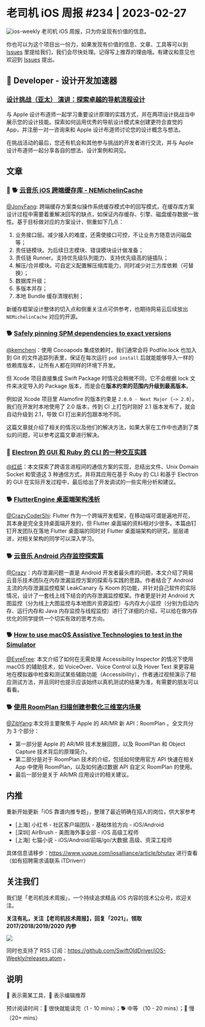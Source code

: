# 老司机 iOS 周报 #234 | 2023-02-27

![ios-weekly](https://github.com/SwiftOldDriver/iOS-Weekly/blob/master/assets/ios-weekly.png?raw=true)
老司机 iOS 周报，只为你呈现有价值的信息。

你也可以为这个项目出一份力，如果发现有价值的信息、文章、工具等可以到 [Issues](https://github.com/SwiftOldDriver/iOS-Weekly/issues) 里提给我们，我们会尽快处理。记得写上推荐的理由哦。有建议和意见也欢迎到 [Issues](https://github.com/SwiftOldDriver/iOS-Weekly/issues) 提出。

##  Developer - 设计开发加速器

### [设计挑战（亚太） 演讲：探索卓越的导航流程设计](https://developer.apple.com/events/view/R67PUKP9H9/dashboard)

与 Apple 设计布道师一起学习重要设计原理的实践方式，并在两项设计挑战当中展示您的设计技能。探索如何运用优秀的导航设计模式来创建更符合直觉的 App，并注册一对一咨询来和 Apple 设计布道师讨论您的设计概念与想法。

在挑战活动的最后，您还有机会和其他参与挑战的开发者进行交流，并与 Apple 设计布道师一起分享各自的想法、设计案例和洞见。


## 文章

### 🌟 🐕 [云音乐 iOS 跨端缓存库 - NEMichelinCache](https://mp.weixin.qq.com/s/jZ6QEuc0qoAn27lYzN1Yfw)

[@JonyFang](https://github.com/jonyfang): 跨端缓存方案类似操作系统缓存模式中的回写模式，在缓存库方案设计过程中需要着重解决回写的缺点，如保证内存缓存、引擎、磁盘缓存数据一致性。基于目标做对应的方案设计，侧重如下几点：

1. 业务接口层。减少接入的难度，还需使接口可控，不让业务方随意访问磁盘等；
2. 责任链模块。为后续日志模块、错误模块设计做准备；
3. 责任链 Runner。支持优先级队列能力、支持优先级高的链插队；
4. 解压/合并模块。可自定义配置解压缩库能力，同时减少对三方库依赖（可替换）；
5. 数据库升级；
6. 多版本并存；
7. 本地 Bundle 缓存清理机制；

新缓存框架设计整体的切入点和侧重关注点可供参考，也期待网易云后续放出 `NEMichelinCache` 对应的开源。

### 🐕 [Safely pinning SPM dependencies to exact versions](https://www.polpiella.dev/safely-pinning-spm-depedencies-to-exact-versions/)

[@kemchenj](https://kemchenj.github.io)：使用 Cocoapods 集成依赖时，我们通常会将 Podfile.lock 也加入到 Git 的文件追踪列表里，保证在每次运行 `pod install` 后就能能够导入一样的依赖库版本，让所有人都在同样的环境下开发。

但 Xcode 项目直接集成 Swift Package 时情况会稍微不同，它不会根据 lock 文件来决定导入的 Package 版本，而是会在**版本约束的范围内升级到最高版本**。

例如说 Xcode 项目里 Alamofire 的版本约束是 `2.0.0 - Next Major`（`~> 2.0`），我们在开发时本地使用了 2.0 版本，传到 CI 上打包时刚好 2.1 版本发布了，就会自动升级到 2.1，导致 CI 打出来的包跟本地不同。

这篇文章就介绍了相关的情况以及他们的解决方法，如果大家在工作中也遇到了类似的问题，可以参考这篇文章进行解决。

### 🐎 [Electron 的 GUI 和 Ruby 的 CLI 的一种交互实践](https://mp.weixin.qq.com/s/UmzeZip3KtHH44dkiijujg)

[@红纸](https://github.com/nianran)：本文探索了跨语言进程间的通信方案的实现，总结出文件、Unix Domain Socket 和管道这 3 种通信方式，并将其应用在基于 Ruby 的 CLI 和基于 Electron 的 GUI 在实际开发过程中，最后给出了开发调试的一些实用分析和建议。

### 🐕 [FlutterEngine 桌面端架构浅析](https://mp.weixin.qq.com/s/iKAHo8chgE85zix3ktHfUQ)

[@CrazyCoderShi](https://github.com/CrazyCoderShi): Flutter 作为一个跨端开发框架，在移动端可谓是遍地开花，其本身是完全支持桌面端开发的，但 Flutter 桌面端的资料相对少很多。本篇由钉钉开发团队在落地 Flutter 桌面端的同时对 Flutter 桌面端架构的研究，层层递进，对相关架构的同学可以深入学习。

### 🐕 [云音乐 Android 内存监控探索篇](https://mp.weixin.qq.com/s/tHndnmpxeDihYTIZmsafbg)

[@Crazy](https://github.com/jiyan135960)：内存泄漏问题一直是 Android 开发者最头疼的问题，本文介绍了网易云音乐技术团队在内存泄漏监控方案的探索与实践的思路。作者结合了 Android 主流的内存泄漏监控框架 LeakCanary 与 Koom 的功能，并针对自己软件的实际情况，设计了一套线上线下结合的内存泄漏监控框架。作者更是针对 Android 大图监控（分为线上大图监控与本地图片资源监控）与内存大小监控（分别为启动内存、运行内存和 Java 内存监控与线程监控）进行了详细的介绍，可以给在做内存优化的同学提供一个切实有效的思考方向。

### 🐕 [How to use macOS Assistive Technologies to test in the Simulator](https://www.basbroek.nl/cheating-the-system-for-fun-and-profit)

[@EyreFree](https://github.com/EyreFree): 本文介绍了如何在无需处理 Accessibility Inspector 的情况下使用 macOS 的辅助技术，如 VoiceOver、Voice Control 以及 Hover Text 来更容易地在模拟器中检查和测试某些辅助功能（Accessibility），作者通过视频演示了相应测试方法，并且同时也提示应该始终以真机测试的结果为准，有需要的朋友可以看看。


### 🐕 [使用 RoomPlan 扫描创建参数化三维室内场景](https://mp.weixin.qq.com/s/HCvy7MJJcBUANXt5y47mkA)

[@ZibYang](https://github.com/ZibYang):本文将主要聚焦于 Apple 的 AR/MR 新 API：RoomPlan 。全文共分为 3 个部分：

- 第一部分是 Apple 的 AR/MR 技术发展回顾，以及 RoomPlan 和 Object Capture 技术背后的原理简介。
- 第二部分是对于 RoomPlan 技术的介绍，包括如何使用官方 API 快速在相关 App 中使用 RoomPlan，以及如何通过数据 API 自定义 RoomPlan 的使用。
- 最后一部分是关于 AR/MR 应用设计的相关建议。

## 内推

重新开始更新「iOS 靠谱内推专题」，整理了最近明确在招人的岗位，供大家参考

- [上海] 小红书 - 社区客户端团队 - 基础体验方向 - iOS/Android
- [深圳] AirBrush - 美图海外事业部 - iOS 高级工程师
- [上海] 七猫小说 - iOS/Android/前端/go/大数据 高级、资深工程师

具体信息请移步：https://www.yuque.com/iosalliance/article/bhutav 进行查看（如有招聘需求请联系 iTDriverr）

## 关注我们

我们是「老司机技术周报」，一个持续追求精品 iOS 内容的技术公众号，欢迎关注。

**关注有礼，关注【老司机技术周报】，回复「2021」，领取 2017/2018/2019/2020 内参**

![](https://github.com/SwiftOldDriver/iOS-Weekly/blob/master/assets/qrcode_for_wechat.jpg?raw=true)

同时也支持了 RSS 订阅：https://github.com/SwiftOldDriver/iOS-Weekly/releases.atom 。

## 说明

🚧 表示需某工具，🌟 表示编辑推荐

预计阅读时间：🐎 很快就能读完（1 - 10 mins）；🐕 中等 （10 - 20 mins）；🐢 慢（20+ mins）

